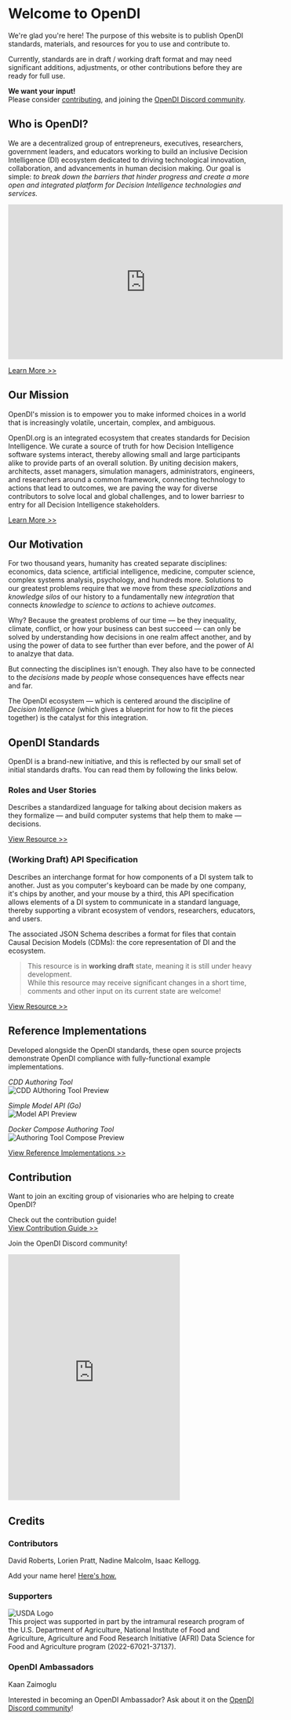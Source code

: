 # Welcome to OpenDI 
We're glad you're here!  The purpose of this website is to publish OpenDI standards, materials, and resources for you to use and contribute to.  

Currently, standards are in draft / working draft format and may need significant additions, adjustments, or other contributions before they are ready for full use. 

**We want your input!**  
Please consider [contributing](./How%20To%20Contribute.md), and joining the [OpenDI Discord community](https://discord.gg/FtAX3JStJz).

## Who is OpenDI?

We are a decentralized group of entrepreneurs, executives, researchers, government leaders, and educators working to build an inclusive Decision Intelligence (DI) ecosystem dedicated to driving technological innovation, collaboration, and advancements in human decision making. Our goal is simple: *to break down the barriers that hinder progress and create a more open and integrated platform for Decision Intelligence technologies and services.*

<p align="center">
<iframe width="560" height="315" src="https://www.youtube-nocookie.com/embed/YUUCtljdrQw?si=d3DYaSUfiVyNgryj" title="YouTube video player" frameborder="0" allow="accelerometer; autoplay; clipboard-write; encrypted-media; gyroscope; picture-in-picture; web-share" referrerpolicy="strict-origin-when-cross-origin" allowfullscreen></iframe>
</p>

[Learn More >>](./About%20the%20Founders.mdx)

## Our Mission

OpenDI's mission is to empower you to make informed choices in a world that is increasingly volatile, uncertain, complex, and ambiguous.

OpenDI.org is an integrated ecosystem that creates standards for Decision Intelligence. We curate a source of truth for how Decision Intelligence software systems interact, thereby allowing small and large participants alike to provide parts of an overall solution. By uniting decision makers, architects, asset managers, simulation managers, administrators, engineers, and researchers around a common framework, connecting technology to actions that lead to outcomes, we are paving the way for diverse contributors to solve local and global challenges, and to lower barriesr to entry for all Decision Intelligence stakeholders.

[Learn More >>](./OpenDI%20Intro%20Material.md)

## Our Motivation

For two thousand years, humanity has created separate disciplines: economics, data science, artificial intelligence, medicine, computer science, complex systems analysis, psychology, and hundreds more.  Solutions to our greatest problems require that we move from these *specializations* and *knowledge silos* of our history to a fundamentally new *integration* that connects *knowledge* to *science* to *actions* to achieve *outcomes*. 

Why? Because the greatest problems of our time &mdash; be they inequality, climate, conflict, or how your business can best succeed &mdash; can only be solved by understanding how decisions in one realm affect another, and by using the power of data to see further than ever before, and the power of AI to analzye that data. 

But connecting the disciplines isn't enough. They also have to be connected to the *decisions* made by *people* whose consequences have effects near and far. 

The OpenDI ecosystem &mdash; which is centered around the discipline of *Decision Intelligence* (which gives a blueprint for how to fit the pieces together) is the catalyst for this integration. 

## OpenDI Standards
OpenDI is a brand-new initiative, and this is reflected by our small set of initial standards drafts.  You can read them by following the links below.

### Roles and User Stories

Describes a standardized language for talking about decision makers as they formalize &mdash; and build computer systems that help them to make &mdash; decisions.

[View Resource >>](http://opendi.org/roles-user-stories)

### (Working Draft) API Specification
Describes an interchange format for how components of a DI system talk to another.  Just as you computer's keyboard can be made by one company, it's chips by another, and your mouse by a third, this API specification allows elements of a DI system to communicate in a standard language, thereby supporting a vibrant ecosystem of vendors, researchers, educators, and users.

The associated JSON Schema describes a format for files that contain Causal Decision Models (CDMs): the core representation of DI and the ecosystem.

> This resource is in **working draft** state, meaning it is still under heavy development.  
> While this resource may receive significant changes in a short time, comments and other input on its current state are welcome!

[View Resource >>](http://opendi.org/api-specification)

## Reference Implementations

Developed alongside the OpenDI standards, these open source projects demonstrate OpenDI compliance with fully-functional example implementations.

*CDD Authoring Tool*  
![CDD AUthoring Tool Preview](./img/Authoring%20Tool%20Demo.gif)  

*Simple Model API (Go)*  
![Model API Preview](./img/Model%20API%20Preview.png)

*Docker Compose Authoring Tool*  
![Authoring Tool Compose Preview](./img/Authoring%20Tool%20Compose%20Preview.png)

[View Reference Implementations >>](./How-to-use-OpenDI/Reference%20Implementations.md)

## Contribution

Want to join an exciting group of visionaries who are helping to create OpenDI?

Check out the contribution guide!  
[View Contribution Guide >>](./How%20To%20Contribute.md)  

Join the OpenDI Discord community!  
<iframe src="https://discord.com/widget?id=1208154608984129557&theme=dark" width="350" height="500" allowtransparency="true" frameborder="0" sandbox="allow-popups allow-popups-to-escape-sandbox allow-same-origin allow-scripts"></iframe>

## Credits

### Contributors
David Roberts, Lorien Pratt, Nadine Malcolm, Isaac Kellogg.

Add your name here! [Here's how.](./How%20To%20Contribute.md)

### Supporters
![USDA Logo](img/usda-logo-color.svg)  
This project was supported in part by the intramural research program of the U.S. Department of Agriculture, National Institute of Food and Agriculture, Agriculture and Food Research Initiative (AFRI) Data Science for Food and Agriculture program (2022-67021-37137).

### OpenDI Ambassadors
Kaan Zaimoglu

Interested in becoming an OpenDI Ambassador? Ask about it on the [OpenDI Discord community](https://discord.gg/FtAX3JStJz)!